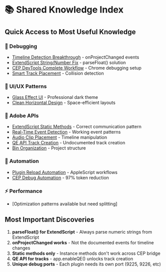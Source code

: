 # 📚 Shared Knowledge Index

## Quick Access to Most Useful Knowledge

### 🐛 Debugging
- [Timeline Detection Breakthrough](./debugging/timeline-detection-breakthrough.md) - onProjectChanged events
- [ExtendScript String/Number Fix](./debugging/extendscript-string-number-conversion.md) - parseFloat() solution
- [CEP DevTools Complete Workflow](./debugging/cep-devtools-complete-workflow.md) - Chrome debugging setup
- [Smart Track Placement](./debugging/smart-track-placement.md) - Collision detection

### 🎨 UI/UX Patterns
- [Glass Effect UI](./ui-patterns/glass-effect-ui.md) - Professional dark theme
- [Clean Horizontal Design](./ui-patterns/clean-horizontal-design.md) - Space-efficient layouts

### 🔧 Adobe APIs
- [ExtendScript Static Methods](./adobe-apis/extendscript-static-methods.md) - Correct communication pattern
- [Real-Time Event Detection](./adobe-apis/real-time-event-detection.md) - Working event patterns
- [Audio Clip Placement](./adobe-apis/audio-clip-placement.md) - Timeline manipulation
- [QE API Track Creation](./adobe-apis/qe-api-track-creation.md) - Undocumented track creation
- [Bin Organization](./adobe-apis/bin-organization.md) - Project structure

### 🤖 Automation
- [Plugin Reload Automation](./automation/plugin-reload-automation.md) - AppleScript workflows
- [CEP Debug Automation](./automation/cep-debug-automation.md) - 97% token reduction

### ⚡ Performance
- [Optimization patterns available but need splitting]

## Most Important Discoveries

1. **parseFloat() for ExtendScript** - Always parse numeric strings from ExtendScript
2. **onProjectChanged works** - Not the documented events for timeline changes
3. **Static methods only** - Instance methods don't work across CEP bridge
4. **QE API for tracks** - app.enableQE() unlocks track creation
5. **Unique debug ports** - Each plugin needs its own port (9225, 9226, etc)